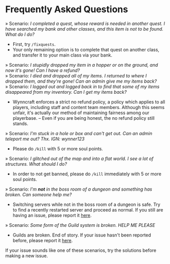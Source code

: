 # Frequently Asked Questions
» Scenario: *I completed a quest, whose reward is needed in another quest. I have searched my bank and other classes, and this item is not to be found. What do I do?*
- First, try `/fixquests`. 
- Your only remaining option is to complete that quest on another class, and transfer it to your main class via your bank. 

» Scenario: *I stupidly dropped my item in a hopper or on the ground, and now it's gone! Can I have a refund?*
<br/> » Scenario: *I died and dropped all of my items. I returned to where I dropped them, and they're gone! Can an admin give me my items back?*
<br/> » Scenario: *I logged out and logged back in to find that some of my items disappeared from my inventory. Can I get my items back?*
- Wynncraft enforces a strict no refund policy, a policy which applies to all players, including staff and content team members. Although this seems unfair, it's actually our method of maintaining fairness among our playerbase. 
– Even if you are being honest, the no refund policy still stands. 

» Scenario: *I'm stuck in a hole or box and can't get out. Can an admin teleport me out? Thx. IGN: wynner123*
- Please do `/kill` with 5 or more soul points.

» Scenario: *I glitched out of the map and into a flat world. I see a lot of structures. What should I do?*
- In order to not get banned, please do `/kill` immediately with 5 or more soul points. 

» Scenario: *I'm **not** in the boss room of a dungeon and something has broken. Can someone help me?*
- Switching servers while not in the boss room of a dungeon is safe. Try to find a recently restarted server and proceed as normal. If you still are having an issue, please report it [here](https://github.com/Wynncraft/Issues/).

» Scenario: *Some form of the Guild system is broken. HELP ME PLEASE*
- Guilds are broken. End of story. If your issue hasn't been reported before, please report it [here](https://github.com/Wynncraft/Issues/issues/3665). 

If your issue sounds like one of these scenarios, try the solutions before making a new issue. 
